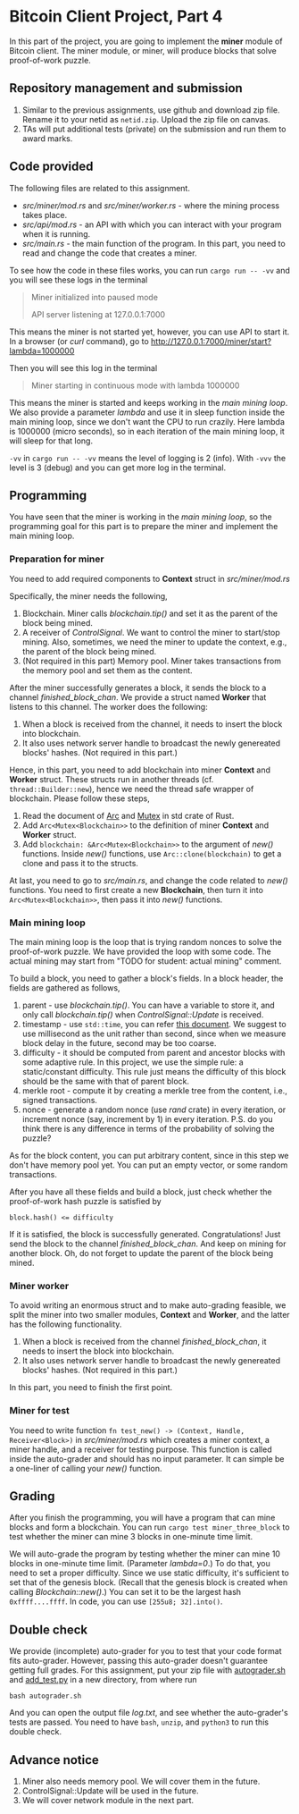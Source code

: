 # Bitcoin Client Project, Part 4

In this part of the project, you are going to implement the **miner** module of Bitcoin client. The miner module, or miner, will produce blocks that solve proof-of-work puzzle.

## Repository management and submission

1. Similar to the previous assignments, use github and download zip file. Rename it to your netid as `netid.zip`. Upload the zip file on canvas.
2. TAs will put additional tests (private) on the submission and run them to award marks.

## Code provided
The following files are related to this assignment.
- *src/miner/mod.rs* and *src/miner/worker.rs* - where the mining process takes place.
- *src/api/mod.rs* - an API with which you can interact with your program when it is running.
- *src/main.rs* - the main function of the program. In this part, you need to read and change the code that creates a miner.

To see how the code in these files works, you can run `cargo run -- -vv` and you will see these logs in the terminal
> Miner initialized into paused mode
> 
> API server listening at 127.0.0.1:7000

This means the miner is not started yet, however, you can use API to start it. In a browser (or *curl* command), go to
http://127.0.0.1:7000/miner/start?lambda=1000000

Then you will see this log in the terminal
> Miner starting in continuous mode with lambda 1000000

This means the miner is started and keeps working in the *main mining loop*. We also provide a parameter *lambda* and use it in sleep function inside the main mining loop, since we don't want the CPU to run crazily. Here lambda is 1000000 (micro seconds), so in each iteration of the main mining loop, it will sleep for that long.

`-vv` in `cargo run -- -vv` means the level of logging is 2 (info). With `-vvv` the level is 3 (debug) and you can get more log in the terminal.

## Programming

You have seen that the miner is working in the *main mining loop*, so the programming goal for this part is to prepare the miner and implement the main mining loop.

### Preparation for miner

You need to add required components to **Context** struct in *src/miner/mod.rs*

Specifically, the miner needs the following,
1. Blockchain. Miner calls *blockchain.tip()* and set it as the parent of the block being mined. 
2. A receiver of *ControlSignal*. We want to control the miner to start/stop mining. Also, sometimes, we need the miner to update the context, e.g., the parent of the block being mined. 
3. (Not required in this part) Memory pool. Miner takes transactions from the memory pool and set them as the content.

After the miner successfully generates a block, it sends the block to a channel *finished_block_chan*. We provide a struct named **Worker** that listens to this channel. The worker does the following:
1. When a block is received from the channel, it needs to insert the block into blockchain.
2. It also uses network server handle to broadcast the newly genereated blocks' hashes. (Not required in this part.)

Hence, in this part, you need to add blockchain into miner **Context** and **Worker** struct. These structs run in another threads (cf. `thread::Builder::new`), hence we need the thread safe wrapper of blockchain. Please follow these steps,
1. Read the document of [Arc](https://doc.rust-lang.org/std/sync/struct.Arc.html) and [Mutex](https://doc.rust-lang.org/std/sync/struct.Mutex.html) in std crate of Rust.
2. Add `Arc<Mutex<Blockchain>>` to the definition of miner **Context** and **Worker** struct.
3. Add `blockchain: &Arc<Mutex<Blockchain>>` to the argument of *new()* functions. Inside *new()* functions, use `Arc::clone(blockchain)` to get a clone and pass it to the structs.

At last, you need to go to *src/main.rs*, and change the code related to *new()* functions. You need to first create a new **Blockchain**, then turn it into `Arc<Mutex<Blockchain>>`, then pass it into *new()* functions.


### Main mining loop

The main mining loop is the loop that is trying random nonces to solve the proof-of-work puzzle. We have provided the loop with some code. The actual mining may start from "TODO for student: actual mining" comment.

To build a block, you need to gather a block's fields. In a block header, the fields are gathered as follows,
1. parent - use *blockchain.tip()*. You can have a variable to store it, and only call *blockchain.tip()* when *ControlSignal::Update* is received.
2. timestamp - use `std::time`, you can refer [this document](https://doc.rust-lang.org/std/time/constant.UNIX_EPOCH.html). We suggest to use millisecond as the unit rather than second, since when we measure block delay in the future, second may be too coarse.
3. difficulty - it should be computed from parent and ancestor blocks with some adaptive rule. In this project, we use the simple rule: a static/constant difficulty. This rule just means the difficulty of this block should be the same with that of parent block.
4. merkle root - compute it by creating a merkle tree from the content, i.e., signed transactions.
5. nonce - generate a random nonce (use *rand* crate) in every iteration, or increment nonce (say, increment by 1) in every iteration. P.S. do you think there is any difference in terms of the probability of solving the puzzle?

As for the block content, you can put arbitrary content, since in this step we don't have memory pool yet. You can put an empty vector, or some random transactions.

After you have all these fields and build a block, just check whether the proof-of-work hash puzzle is satisfied by
```
block.hash() <= difficulty
```

If it is satisfied, the block is successfully generated. Congratulations! Just send the block to the channel *finished_block_chan*. And keep on mining for another block. Oh, do not forget to update the parent of the block being mined.

### Miner worker
To avoid writing an enormous struct and to make auto-grading feasible, we split the miner into two smaller modules, **Context** and **Worker**, and the latter has the following functionality.
1. When a block is received from the channel *finished_block_chan*, it needs to insert the block into blockchain.
2. It also uses network server handle to broadcast the newly genereated blocks' hashes. (Not required in this part.) 

In this part, you need to finish the first point.

### Miner for test
You need to write function `fn test_new() -> (Context, Handle, Receiver<Block>)` in *src/miner/mod.rs* which creates a miner context, a miner handle, and a receiver for testing purpose. This function is called inside the auto-grader and should has no input parameter. It can simple be a one-liner of calling your *new()* function.

## Grading

After you finish the programming, you will have a program that can mine blocks and form a blockchain. You can run `cargo test miner_three_block` to test whether the miner can mine 3 blocks in one-minute time limit.

We will auto-grade the program by testing whether the miner can mine 10 blocks in one-minute time limit. (Parameter *lambda=0*.) To do that, you need to set a proper difficulty. Since we use static difficulty, it's sufficient to set that of the genesis block. (Recall that the genesis block is created when calling *Blockchain::new()*.) You can set it to be the largest hash `0xffff....ffff`. In code, you can use `[255u8; 32].into()`.

## Double check
We provide (incomplete) auto-grader for you to test that your code format fits auto-grader. However, passing this auto-grader doesn't guarantee getting full grades. For this assignment, put your zip file with [autograder.sh](autograder.sh) and [add_test.py](add_test.py) in a new directory, from where run
```
bash autograder.sh
```
And you can open the output file _log.txt_, and see whether the auto-grader's tests are passed. You need to have `bash`, `unzip`, and `python3` to run this double check.

## Advance notice
1. Miner also needs memory pool. We will cover them in the future.
2. ControlSignal::Update will be used in the future.
3. We will cover network module in the next part.

